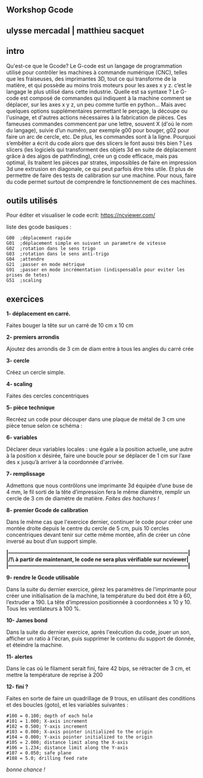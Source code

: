 ## Workshop Gcode
## ulysse mercadal | matthieu sacquet




## intro 



Qu'est-ce que le Gcode? 
Le G-code est un langage de programmation utilisé pour contrôler les machines à commande numérique (CNC), telles que les fraiseuses, des imprimantes 3D, tout ce qui transforme de la matière, et qui possède au moins trois moteurs pour les axes x y z. c’est le langage le plus utilisé dans cette industrie.
Quelle est sa syntaxe ? 
Le G-code est composé de commandes qui indiquent à la machine comment se déplacer, sur les axes x y z, un peu comme turtle en python… Mais avec quelques options supplémentaires permettant le perçage, la découpe ou l'usinage, et d'autres actions nécessaires à la fabrication de pièces. Ces fameuses commandes commencent par une lettre, souvent X (d'où le nom du langage), suivie d’un numéro, par exemple g00 pour bouger, g02 pour faire un arc de cercle, etc. De plus, les commandes sont à la ligne.
Pourquoi s’embêter a écrit du code alors que des slicers le font aussi très bien ? 
Les slicers (les logiciels qui transforment des objets 3d en suite de déplacement grâce à des algos de pathfinding), crée un g code efficace, mais pas optimal, ils traitent les pièces par strates, impossibles de faire en impression 3d une extrusion en diagonale, ce qui peut parfois être très utile. Et plus de permettre de faire des tests de calibration sur une machine. Pour nous, faire du code permet surtout de comprendre le fonctionnement de ces machines.




## outils utilisés




Pour éditer et visualiser le code ecrit: https://ncviewer.com/

liste des gcode basiques :
```gcode
G00  ;déplacement rapide
G01  ;déplacement simple en suivant un parametre de vitesse
G02  ;rotation dans le sens trigo
G03  ;rotation dans le sens anti-trigo
G04  ;attendre
G21  ;passer en mode métrique 
G91  ;passer en mode incrémentation (indispensable pour eviter les prises de tetes)
G51  ;scaling
```




## exercices




**1- déplacement en carré.**

Faites bouger la tête sur un carré de 10 cm x 10 cm


**2- premiers arrondis**

Ajoutez des arrondis de 3 cm de diam entre à tous les angles du carré crée


**3- cercle**

Créez un cercle simple.


**4- scaling**

Faites des cercles concentriques


**5- pièce technique**

Recréez un code pour découper dans une plaque de métal de 3 cm une pièce tenue selon ce schéma : 


**6- variables**

Déclarer deux variables locales : une égale a la position actuelle, une autre à la position x désirée, faire une boucle pour se déplacer de 1 cm sur l’axe des x jusqu’à arriver à la coordonnée d'arrivée.


**7- remplissage**

Admettons que nous contrôlons une imprimante 3d équipée d’une buse de 4 mm, le fil sorti de la tête d’impression fera le même diamètre, remplir un cercle de 3 cm de diamètre de matière. 
*Faites des hachures !*


**8- premier Gcode de calibration**

Dans le même cas que l'exercice dernier, continuer le code pour créer une montée droite depuis le centre du cercle de 5 cm, puis 10 cercles concentriques devant tenir sur cette même montée, afin de créer un cône inversé au bout d’un support simple.


**|——————————————————————————————————|**                                                      
**|/!\ à partir de maintenant, le code ne sera plus vérifiable sur ncviewer|**   
**|——————————————————————————————————|**


**9- rendre le Gcode utilisable**

Dans la suite du dernier exercice, gérez les paramètres de l’imprimante pour créer une initialisation de la machine, la température du bed doit être à 60, l’extruder a 190. La tête d’impression positionnée à coordonnées x 10 y 10. Tous les ventilateurs à 100 %.


**10- James bond**

Dans la suite du dernier exercice, après l'exécution du code, jouer un son, afficher un ratio à l'écran, puis supprimer le contenu du support de donnée, et éteindre la machine.


**11- alertes**

Dans le cas où le filament serait fini, faire 42 bips, se rétracter de 3 cm, et mettre la température de reprise à 200

**12- fini ?**

Faites en sorte de faire un quadrillage de 9 trous, en utilisant des conditions et des boucles (goto), et les variables suivantes :
```gcode
#100 = 0.100; depth of each hole
#101 = 1.000; X-axis increment 
#102 = 0.500; Y-axis increment
#103 = 0.000; X-axis pointer initialized to the origin
#104 = 0.000; Y-axis pointer initialized to the origin
#105 = 2.000; distance limit along the X-axis 
#106 = 1.234; distance limit along the Y-axis 
#107 = 0.050; safe plane
#108 = 5.0; drilling feed rate
```
*bonne chance !*
